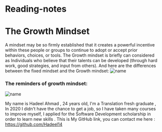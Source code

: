 # Reading-notes
# The Growth Mindset
A mindset may be so firmly established that it creates a powerful incentive within these people or groups to continue to adopt or accept prior behaviors, choices, or tools.
The Growth mindset is briefly can considered as Individuals who believe that their talents can be developed (through hard work, good strategies, and input from others).
And here are the differences between the fixed mindset and the Growth mindset: 
![name](https://irp-cdn.multiscreensite.com/069d5d93/dms3rep/multi/fixed.png)
### The reminders of growth mindset:
![name](https://cdn11.bigcommerce.com/s-swdvv2w64y/images/stencil/1280x1280/products/12963/1774344/110441__22461.1612133099.jpg?c=2)


My name is Hadeel Ahmad , 24 years old, I'm a Translation fresh graduate , In 2020 I didn't have the chance to get a job, so I have taken many courses to improve myself, I applied for the Software Development scholarship in order to learn new skills . 
This is My GitHub link, you can contact me here : 
https://github.com/Hadeel14
